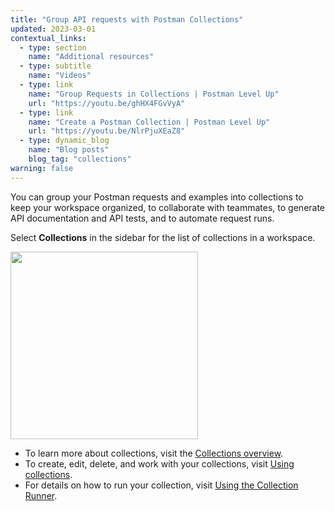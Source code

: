 ```yaml
---
title: "Group API requests with Postman Collections"
updated: 2023-03-01
contextual_links:
  - type: section
    name: "Additional resources"
  - type: subtitle
    name: "Videos"
  - type: link
    name: "Group Requests in Collections | Postman Level Up"
    url: "https://youtu.be/ghHX4FGvVyA"
  - type: link
    name: "Create a Postman Collection | Postman Level Up"
    url: "https://youtu.be/NlrPjuXEaZ8"
  - type: dynamic_blog
    name: "Blog posts"
    blog_tag: "collections"
warning: false
---
```


You can group your Postman requests and examples into collections to keep your workspace organized, to collaborate with teammates, to generate API documentation and API tests, and to automate request runs.

Select **Collections** in the sidebar for the list of collections in a workspace.

<img alt="" src="https://assets.postman.com/postman-docs/collections-overview.jpg" width="300px"/>

* To learn more about collections, visit the [Collections overview](/docs/collections/collections-overview/).
* To create, edit, delete, and work with your collections, visit [Using collections](/docs/collections/using-collections/).
* For details on how to run your collection, visit [Using the Collection Runner](/docs/collections/running-collections/running-collections-overview/).
